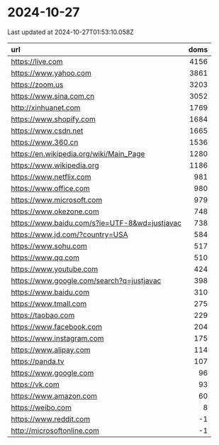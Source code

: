 # 2024-10-27

<!-- BEGIN -->
Last updated at 2024-10-27T01:53:10.058Z

url | doms
:- | -:
https://live.com | 4156
https://www.yahoo.com | 3861
https://zoom.us | 3203
https://www.sina.com.cn | 3052
http://xinhuanet.com | 1769
https://www.shopify.com | 1684
https://www.csdn.net | 1665
https://www.360.cn | 1536
https://en.wikipedia.org/wiki/Main_Page | 1280
https://www.wikipedia.org | 1186
https://www.netflix.com | 981
https://www.office.com | 980
https://www.microsoft.com | 979
https://www.okezone.com | 748
https://www.baidu.com/s?ie=UTF-8&wd=justjavac | 738
https://www.jd.com/?country=USA | 584
https://www.sohu.com | 517
https://www.qq.com | 510
https://www.youtube.com | 424
https://www.google.com/search?q=justjavac | 398
https://www.baidu.com | 310
https://www.tmall.com | 275
https://taobao.com | 229
https://www.facebook.com | 204
https://www.instagram.com | 175
https://www.alipay.com | 114
https://panda.tv | 107
https://www.google.com | 96
https://vk.com | 93
https://www.amazon.com | 60
https://weibo.com | 8
https://www.reddit.com | -1
http://microsoftonline.com | -1
<!-- END -->
